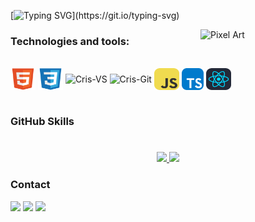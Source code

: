 
[![Typing SVG](https://readme-typing-svg.herokuapp.com?font=Doto&pause=1000&color=CE63FF&width=435&lines=Hello+world!+I'm+Rique.;Welcome+to+my+Github+Profile!)](https://git.io/typing-svg)




<img src="https://mir-s3-cdn-cf.behance.net/project_modules/hd/c7c37b102838689.5f3f8d8ab8058.gif" alt="Pixel Art" align="right" width="200">

### Technologies and tools:

<div style="display: inline_block"><br>
  <img align="center" alt="Cris-HTML" height="35" width="40" src="https://raw.githubusercontent.com/devicons/devicon/master/icons/html5/html5-original.svg">
  <img align="center" alt="Cris-CSS" height="35" width="40" src="https://raw.githubusercontent.com/devicons/devicon/master/icons/css3/css3-original.svg">
  <img align="center" alt="Cris-VS" height="35" width="40" src="https://cdn.jsdelivr.net/gh/devicons/devicon/icons/vscode/vscode-original.svg">
  <img align="center" alt="Cris-Git" height="35" width="40" src="https://cdn.jsdelivr.net/gh/devicons/devicon/icons/git/git-original.svg">
     <img align="center" alt="Cris-Js" height="35" width="40" src="https://raw.githubusercontent.com/tandpfun/skill-icons/65dea6c4eaca7da319e552c09f4cf5a9a8dab2c8/icons/JavaScript.svg">
   <img align="center" height="35" width="35" src= "https://raw.githubusercontent.com/tandpfun/skill-icons/65dea6c4eaca7da319e552c09f4cf5a9a8dab2c8/icons/TypeScript.svg"/>
  <img align="center" alt="Cris-react" height="35" width="40" src="https://raw.githubusercontent.com/tandpfun/skill-icons/65dea6c4eaca7da319e552c09f4cf5a9a8dab2c8/icons/React-Dark.svg"/>
</div><br>

### GitHub Skills
#
<div align="center" style="display: flex; justify-content: center;">
  <a href="https://github.com/riquee1s">
  <img height="195px" src="https://github-readme-stats.vercel.app/api?username=riquee1s&show_icons=true&theme=midnight-purple&include_all_commits=true&count_private=true"/>
  <img height="195px" src="https://github-readme-stats.vercel.app/api/top-langs/?username=riquee1s&layout=compact&langs_count=7&theme=midnight-purple"/>
  </a>
</div>
    
### Contact

<div>
  <a href="" target="_blank"><img src="https://img.shields.io/badge/-LinkedIn-%230077B5?style=for-the-badge&logo=linkedin&logoColor=white" target="_blank" height="40"></a> 
  <a href="mailto:hirodrank@gmail.com"><img src="https://img.shields.io/badge/Gmail-D14836?style=for-the-badge&logo=gmail&logoColor=white" target="_blank" height="40"></a>
<a href="https://www.instagram.com/rique.1s/"><img src="https://img.shields.io/badge/Instagram-E4405F?style=for-the-badge&logo=instagram&logoColor=white" target="_blank" height="40"></a>

  
</div>


